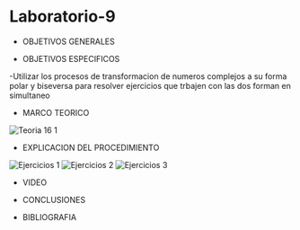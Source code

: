 # Laboratorio-9

- OBJETIVOS GENERALES

- OBJETIVOS ESPECIFICOS

-Utilizar los procesos de transformacion de numeros complejos a su forma polar y biseversa para resolver ejercicios que trbajen con las dos forman en simultaneo

- MARCO TEORICO

 ![Teoria 16 1](https://user-images.githubusercontent.com/84397282/133001668-69e222d5-d2f6-45e2-b886-e75d8ffe2364.jpg)

- EXPLICACION DEL PROCEDIMIENTO

![Ejercicios 1](https://user-images.githubusercontent.com/84397282/133001906-b8f2511c-c910-49f9-b7b4-d78dc9362554.jpg)
![Ejercicios 2](https://user-images.githubusercontent.com/84397282/133001907-ea58e4f7-276e-417f-a117-ac97d58020be.jpg)
![Ejercicios 3](https://user-images.githubusercontent.com/84397282/133001909-aa9e7cb7-fe64-4bb2-998a-3ab4bee08f9b.jpg)

- VIDEO

- CONCLUSIONES

- BIBLIOGRAFIA
